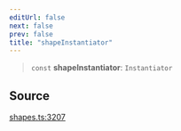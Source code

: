 ```yaml
---
editUrl: false
next: false
prev: false
title: "shapeInstantiator"
---
```


> `const` **shapeInstantiator**: `Instantiator`

## Source

[shapes.ts:3207](https://github.com/dgmjs/dgmjs/blob/main/packages/core/src/shapes.ts#L3207)
